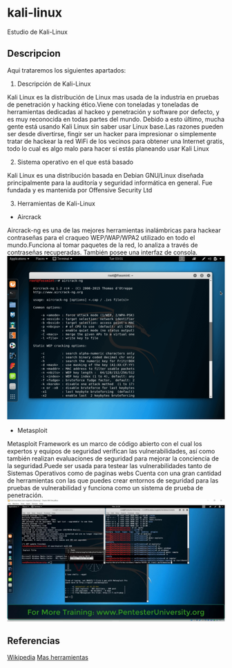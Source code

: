 # kali-linux
Estudio de Kali-Linux
## Descripcion
Aqui trataremos los siguientes apartados:
1. Descripción de Kali-Linux

Kali Linux es la distribución de Linux mas usada de la industria en pruebas de penetración y hacking ético.Viene con toneladas y toneladas de herramientas dedicadas al hackeo y penetración y software por defecto, y es muy reconocida en todas partes del mundo.
Debido a esto último, mucha gente está usando Kali Linux sin saber usar Linux base.Las razones pueden ser desde divertirse, fingir ser un hacker para impresionar o simplemente tratar de hackear la red WiFi de los vecinos para obtener una Internet gratis, todo lo cual es algo malo para hacer si estás planeando usar Kali Linux

2. Sistema operativo en el que está basado

Kali Linux es una distribución basada en Debian GNU/Linux diseñada principalmente para la auditoría y seguridad informática en general. Fue fundada y es mantenida por Offensive Security Ltd

3. Herramientas de Kali-Linux

 * Aircrack
 
 Aircrack-ng es una de las mejores herramientas inalámbricas para hackear contraseñas para el craqueo WEP/WAP/WPA2 utilizado en todo el mundo.Funciona al tomar paquetes de la red, lo analiza a través de contraseñas recuperadas. También posee una interfaz de consola. 
![alt text](https://raw.githubusercontent.com/jesusromero92/kali-linux/master/AirCrack-Ng.png)

* Metasploit

Metasploit Framework es un marco de código abierto con el cual los expertos y equipos de seguridad verifican las vulnerabilidades, así como también realizan evaluaciones de seguridad para mejorar la conciencia de la seguridad.Puede ser usada para testear las vulnerabilidades tanto de Sistemas Operativos como de paginas webs
Cuenta con una gran cantidad de herramientas con las que puedes crear entornos de seguridad para las pruebas de vulnerabilidad y funciona como un sistema de prueba de penetración.
![alt text](https://raw.githubusercontent.com/jesusromero92/kali-linux/master/maxresdefault.jpg)



## Referencias
[Wikipedia](https://es.wikipedia.org/wiki/Kali_Linux)
[Mas herramientas](https://maslinux.es/las-mejores-20-herramientas-de-hacking-y-penetracion-para-kali-linux/)
